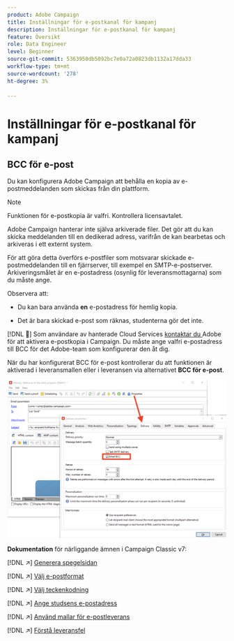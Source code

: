 ```yaml
---
product: Adobe Campaign
title: Inställningar för e-postkanal för kampanj
description: Inställningar för e-postkanal för kampanj
feature: Översikt
role: Data Engineer
level: Beginner
source-git-commit: 5363950db5092bc7e0a72a0823db1132a17dda33
workflow-type: tm+mt
source-wordcount: '278'
ht-degree: 3%

---
```


# Inställningar för e-postkanal för kampanj

## BCC för e-post

Du kan konfigurera Adobe Campaign att behålla en kopia av e-postmeddelanden som skickas från din plattform.

>[!NOTE]
>Funktionen för e-postkopia är valfri. Kontrollera licensavtalet.

Adobe Campaign hanterar inte själva arkiverade filer. Det gör att du kan skicka meddelanden till en dedikerad adress, varifrån de kan bearbetas och arkiveras i ett externt system.

För att göra detta överförs e-postfiler som motsvarar skickade e-postmeddelanden till en fjärrserver, till exempel en SMTP-e-postserver. Arkiveringsmålet är en e-postadress (osynlig för leveransmottagarna) som du måste ange.

Observera att:

* Du kan bara använda **en** e-postadress för hemlig kopia.

* Det är bara skickad e-post som räknas, studenterna gör det inte.

[!DNL :speech_balloon:] Som användare av hanterade Cloud Services  [kontaktar du ](../start/campaign-faq.md#support) Adobe för att aktivera e-postkopia i Campaign. Du måste ange valfri e-postadress till BCC för det Adobe-team som konfigurerar den åt dig.

När du har konfigurerat BCC för e-post kontrollerar du att funktionen är aktiverad i leveransmallen eller i leveransen via alternativet **BCC för e-post**.

![](assets/email-bcc.png)


**Dokumentation** för närliggande ämnen i Campaign Classic v7:


[!DNL :arrow_upper_right:] [Generera spegelsidan](https://experienceleague.adobe.com/docs/campaign-classic/using/sending-messages/sending-emails/sending-an-email/email-parameters.html#generating-mirror-page)

[!DNL :arrow_upper_right:] [Välj e-postformat](https://experienceleague.adobe.com/docs/campaign-classic/using/sending-messages/sending-emails/sending-an-email/email-parameters.html#selecting-message-formats)

[!DNL :arrow_upper_right:] [Välj teckenkodning](https://experienceleague.adobe.com/docs/campaign-classic/using/sending-messages/sending-emails/sending-an-email/email-parameters.html#character-encoding)

[!DNL :arrow_upper_right:] [Ange studsens e-postadress](https://experienceleague.adobe.com/docs/campaign-classic/using/sending-messages/sending-emails/sending-an-email/email-parameters.html#managing-bounce-emails)

[!DNL :arrow_upper_right:] [Använd mallar för e-postleverans](https://experienceleague.adobe.com/docs/campaign-classic/using/sending-messages/using-delivery-templates/about-templates.html)

[!DNL :arrow_upper_right:] [Förstå leveransfel](https://experienceleague.adobe.com/docs/campaign-classic/using/sending-messages/monitoring-deliveries/understanding-delivery-failures.html)
